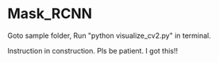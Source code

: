 # Mask_RCNN
Goto sample folder, Run "python visualize_cv2.py" in terminal.

Instruction in construction. Pls be patient. I got this!!
